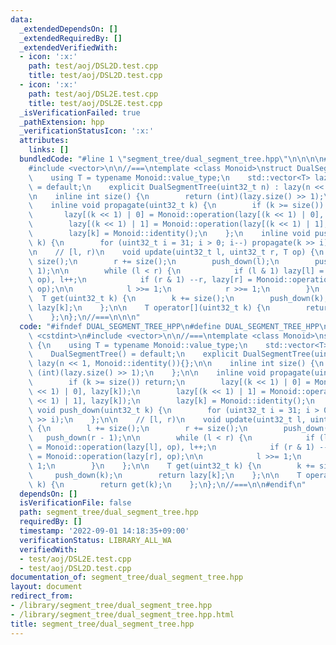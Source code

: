 ```yaml
---
data:
  _extendedDependsOn: []
  _extendedRequiredBy: []
  _extendedVerifiedWith:
  - icon: ':x:'
    path: test/aoj/DSL2D.test.cpp
    title: test/aoj/DSL2D.test.cpp
  - icon: ':x:'
    path: test/aoj/DSL2E.test.cpp
    title: test/aoj/DSL2E.test.cpp
  _isVerificationFailed: true
  _pathExtension: hpp
  _verificationStatusIcon: ':x:'
  attributes:
    links: []
  bundledCode: "#line 1 \"segment_tree/dual_segment_tree.hpp\"\n\n\n\n#include <cstdint>\n\
    #include <vector>\n\n//===\ntemplate <class Monoid>\nstruct DualSegmentTree {\n\
    \    using T = typename Monoid::value_type;\n    std::vector<T> lazy;\n\n    DualSegmentTree()\
    \ = default;\n    explicit DualSegmentTree(uint32_t n) : lazy(n << 1, Monoid::identity()){};\n\
    \n    inline int size() {\n        return (int)(lazy.size() >> 1);\n    };\n\n\
    \    inline void propagate(uint32_t k) {\n        if (k >= size()) return;\n \
    \       lazy[(k << 1) | 0] = Monoid::operation(lazy[(k << 1) | 0], lazy[k]);\n\
    \        lazy[(k << 1) | 1] = Monoid::operation(lazy[(k << 1) | 1], lazy[k]);\n\
    \        lazy[k] = Monoid::identity();\n    };\n    inline void push_down(uint32_t\
    \ k) {\n        for (uint32_t i = 31; i > 0; i--) propagate(k >> i);\n    };\n\
    \n    // [l, r)\n    void update(uint32_t l, uint32_t r, T op) {\n        l +=\
    \ size();\n        r += size();\n        push_down(l);\n        push_down(r -\
    \ 1);\n\n        while (l < r) {\n            if (l & 1) lazy[l] = Monoid::operation(lazy[l],\
    \ op), l++;\n            if (r & 1) --r, lazy[r] = Monoid::operation(lazy[r],\
    \ op);\n\n            l >>= 1;\n            r >>= 1;\n        }\n    };\n\n  \
    \  T get(uint32_t k) {\n        k += size();\n        push_down(k);\n        return\
    \ lazy[k];\n    };\n\n    T operator[](uint32_t k) {\n        return get(k);\n\
    \    };\n};\n//===\n\n\n"
  code: "#ifndef DUAL_SEGMENT_TREE_HPP\n#define DUAL_SEGMENT_TREE_HPP\n\n#include\
    \ <cstdint>\n#include <vector>\n\n//===\ntemplate <class Monoid>\nstruct DualSegmentTree\
    \ {\n    using T = typename Monoid::value_type;\n    std::vector<T> lazy;\n\n\
    \    DualSegmentTree() = default;\n    explicit DualSegmentTree(uint32_t n) :\
    \ lazy(n << 1, Monoid::identity()){};\n\n    inline int size() {\n        return\
    \ (int)(lazy.size() >> 1);\n    };\n\n    inline void propagate(uint32_t k) {\n\
    \        if (k >= size()) return;\n        lazy[(k << 1) | 0] = Monoid::operation(lazy[(k\
    \ << 1) | 0], lazy[k]);\n        lazy[(k << 1) | 1] = Monoid::operation(lazy[(k\
    \ << 1) | 1], lazy[k]);\n        lazy[k] = Monoid::identity();\n    };\n    inline\
    \ void push_down(uint32_t k) {\n        for (uint32_t i = 31; i > 0; i--) propagate(k\
    \ >> i);\n    };\n\n    // [l, r)\n    void update(uint32_t l, uint32_t r, T op)\
    \ {\n        l += size();\n        r += size();\n        push_down(l);\n     \
    \   push_down(r - 1);\n\n        while (l < r) {\n            if (l & 1) lazy[l]\
    \ = Monoid::operation(lazy[l], op), l++;\n            if (r & 1) --r, lazy[r]\
    \ = Monoid::operation(lazy[r], op);\n\n            l >>= 1;\n            r >>=\
    \ 1;\n        }\n    };\n\n    T get(uint32_t k) {\n        k += size();\n   \
    \     push_down(k);\n        return lazy[k];\n    };\n\n    T operator[](uint32_t\
    \ k) {\n        return get(k);\n    };\n};\n//===\n\n#endif\n"
  dependsOn: []
  isVerificationFile: false
  path: segment_tree/dual_segment_tree.hpp
  requiredBy: []
  timestamp: '2022-09-01 14:18:35+09:00'
  verificationStatus: LIBRARY_ALL_WA
  verifiedWith:
  - test/aoj/DSL2E.test.cpp
  - test/aoj/DSL2D.test.cpp
documentation_of: segment_tree/dual_segment_tree.hpp
layout: document
redirect_from:
- /library/segment_tree/dual_segment_tree.hpp
- /library/segment_tree/dual_segment_tree.hpp.html
title: segment_tree/dual_segment_tree.hpp
---
```

